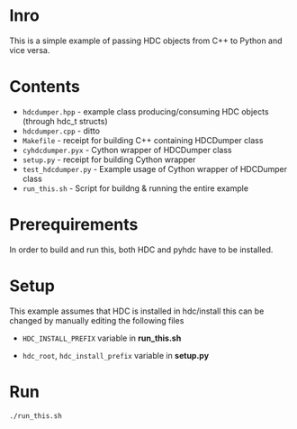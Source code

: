 # Inro
This is a simple example of passing HDC objects from C++ to Python and vice versa.

# Contents
* `hdcdumper.hpp` - example class producing/consuming HDC objects (through hdc_t structs)
* `hdcdumper.cpp` - ditto
* `Makefile` - receipt for building C++ containing HDCDumper class
* `cyhdcdumper.pyx` - Cython wrapper of HDCDumper class
* `setup.py` - receipt for building Cython wrapper
* `test_hdcdumper.py` - Example usage of Cython wrapper of HDCDumper class
* `run_this.sh` - Script for buildng & running the entire example

# Prerequirements
In order to build and run this, both HDC and pyhdc have to be installed.

# Setup
This example assumes that HDC is installed in hdc/install
this can be changed by manually editing the following files

* `HDC_INSTALL_PREFIX` variable in **run_this.sh**

* `hdc_root`, `hdc_install_prefix` variable in **setup.py**

# Run
`./run_this.sh`
